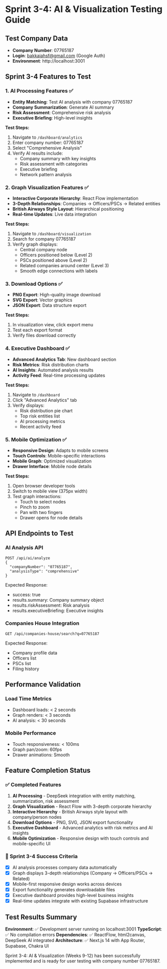 # Sprint 3-4: AI & Visualization Testing Guide

## Test Company Data
- **Company Number**: 07765187
- **Login**: bakkaiahsf@gmail.com (Google Auth)
- **Environment**: http://localhost:3001

## Sprint 3-4 Features to Test

### 1. AI Processing Features ✅
- **Entity Matching**: Test AI analysis with company 07765187
- **Company Summarization**: Generate AI summary
- **Risk Assessment**: Comprehensive risk analysis
- **Executive Briefing**: High-level insights

**Test Steps:**
1. Navigate to `/dashboard/analytics`
2. Enter company number: 07765187
3. Select "Comprehensive Analysis"
4. Verify AI results include:
   - Company summary with key insights
   - Risk assessment with categories
   - Executive briefing
   - Network pattern analysis

### 2. Graph Visualization Features ✅
- **Interactive Corporate Hierarchy**: React Flow implementation
- **3-Depth Relationships**: Companies → Officers/PSCs → Related entities
- **British Airways Style Layout**: Hierarchical positioning
- **Real-time Updates**: Live data integration

**Test Steps:**
1. Navigate to `/dashboard/visualization`
2. Search for company 07765187
3. Verify graph displays:
   - Central company node
   - Officers positioned below (Level 2)
   - PSCs positioned above (Level 2)
   - Related companies around center (Level 3)
   - Smooth edge connections with labels

### 3. Download Options ✅
- **PNG Export**: High-quality image download
- **SVG Export**: Vector graphics
- **JSON Export**: Data structure export

**Test Steps:**
1. In visualization view, click export menu
2. Test each export format
3. Verify files download correctly

### 4. Executive Dashboard ✅
- **Advanced Analytics Tab**: New dashboard section
- **Risk Metrics**: Risk distribution charts
- **AI Insights**: Automated analysis results
- **Activity Feed**: Real-time processing updates

**Test Steps:**
1. Navigate to `/dashboard`
2. Click "Advanced Analytics" tab
3. Verify displays:
   - Risk distribution pie chart
   - Top risk entities list
   - AI processing metrics
   - Recent activity feed

### 5. Mobile Optimization ✅
- **Responsive Design**: Adapts to mobile screens
- **Touch Controls**: Mobile-specific interactions
- **Mobile Graph**: Optimized visualization
- **Drawer Interface**: Mobile node details

**Test Steps:**
1. Open browser developer tools
2. Switch to mobile view (375px width)
3. Test graph interactions:
   - Touch to select nodes
   - Pinch to zoom
   - Pan with two fingers
   - Drawer opens for node details

## API Endpoints to Test

### AI Analysis API
```
POST /api/ai/analyze
{
  "companyNumber": "07765187",
  "analysisType": "comprehensive"
}
```

Expected Response:
- success: true
- results.summary: Company summary object
- results.riskAssessment: Risk analysis
- results.executiveBriefing: Executive insights

### Companies House Integration
```
GET /api/companies-house/search?q=07765187
```

Expected Response:
- Company profile data
- Officers list
- PSCs list
- Filing history

## Performance Validation

### Load Time Metrics
- Dashboard loads: < 2 seconds
- Graph renders: < 3 seconds
- AI analysis: < 30 seconds

### Mobile Performance
- Touch responsiveness: < 100ms
- Graph pan/zoom: 60fps
- Drawer animations: Smooth

## Feature Completion Status

### ✅ Completed Features
1. **AI Processing** - DeepSeek integration with entity matching, summarization, risk assessment
2. **Graph Visualization** - React Flow with 3-depth corporate hierarchy
3. **Interactive Hierarchy** - British Airways style layout with company/person nodes
4. **Download Options** - PNG, SVG, JSON export functionality
5. **Executive Dashboard** - Advanced analytics with risk metrics and AI insights
6. **Mobile Optimization** - Responsive design with touch controls and mobile-specific UI

### 🎯 Sprint 3-4 Success Criteria
- [x] AI analysis processes company data automatically
- [x] Graph displays 3-depth relationships (Company → Officers/PSCs → Related)
- [x] Mobile-first responsive design works across devices
- [x] Export functionality generates downloadable files
- [x] Executive dashboard provides high-level business insights
- [x] Real-time updates integrate with existing Supabase infrastructure

## Test Results Summary

**Environment**: ✅ Development server running on localhost:3001
**TypeScript**: ✅ No compilation errors
**Dependencies**: ✅ ReactFlow, html2canvas, DeepSeek AI integrated
**Architecture**: ✅ Next.js 14 with App Router, Supabase, Chakra UI

Sprint 3-4: AI & Visualization (Weeks 9-12) has been successfully implemented and is ready for user testing with company number 07765187.